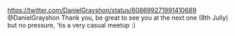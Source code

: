 https://twitter.com/DanielGrayshon/status/608699271991410689 @DanielGrayshon Thank you, be great to see you at the next one (8th Jully) but no pressure, 'tis a very casual meetup :)